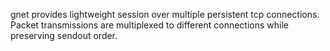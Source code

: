 gnet provides lightweight session over multiple persistent tcp connections. Packet transmissions are multiplexed to different connections while preserving sendout order.

